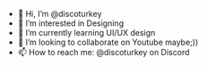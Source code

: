 - 👋 Hi, I’m @discoturkey
- 👀 I’m interested in Designing
- 🌱 I’m currently learning UI/UX design
- 💞️ I’m looking to collaborate on Youtube maybe;))
- 📫 How to reach me: @discoturkey on Discord

<!---
discoturkey/discoturkey is a ✨ special ✨ repository because its `README.md` (this file) appears on your GitHub profile.
You can click the Preview link to take a look at your changes.
--->
